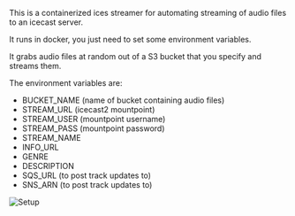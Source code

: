 This is a containerized ices streamer for automating streaming of audio files to an icecast server.

It runs in docker, you just need to set some environment variables.

It grabs audio files at random out of a S3 bucket that you specify and streams them.

The environment variables are:
* BUCKET_NAME (name of bucket containing audio files)
* STREAM_URL (icecast2 mountpoint)
* STREAM_USER (mountpoint username)
* STREAM_PASS (mountpoint password)
* STREAM_NAME
* INFO_URL
* GENRE
* DESCRIPTION
* SQS_URL (to post track updates to)
* SNS_ARN (to post track updates to)

![Setup](env.png "Setup")